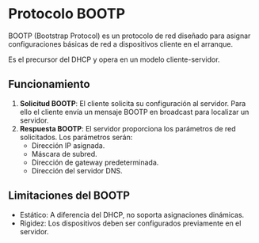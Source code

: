 # Protocolo BOOTP

<div class="custom-quote">BOOTP (Bootstrap Protocol) es un protocolo de red diseñado para asignar configuraciones básicas de red a dispositivos cliente en el arranque.</div>

Es el precursor del DHCP y opera en un modelo cliente-servidor.

## Funcionamiento

1. **Solicitud BOOTP**: El cliente solicita su configuración al servidor. Para ello el cliente envía un mensaje BOOTP en broadcast para localizar un servidor.
2. **Respuesta BOOTP**: El servidor proporciona los parámetros de red solicitados. Los parámetros serán:
   - Dirección IP asignada.
   - Máscara de subred.
   - Dirección de gateway predeterminada.
   - Dirección del servidor DNS.



## Limitaciones del BOOTP

- Estático: A diferencia del DHCP, no soporta asignaciones dinámicas.
- Rigidez: Los dispositivos deben ser configurados previamente en el servidor.
